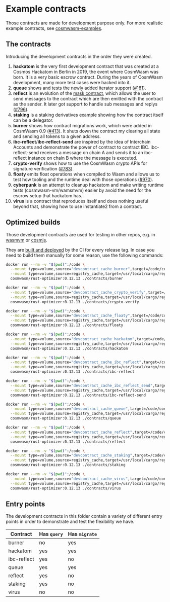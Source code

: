 # Example contracts

Those contracts are made for development purpose only. For more realistic
example contracts, see
[cosmwasm-examples](https://github.com/CosmWasm/cosmwasm-examples).

## The contracts

Introducing the development contracts in the order they were created.

1. **hackatom** is the very first development contract that was created at a
   Cosmos Hackatom in Berlin in 2019, the event where CosmWasm was born. It is a
   very basic escrow contract. During the years of CosmWasm development, many
   more test cases were hacked into it.
2. **queue** shows and tests the newly added iterator support
   ([#181](https://github.com/CosmWasm/cosmwasm/pull/181)).
3. **reflect** is an evolution of the
   [mask contract](https://medium.com/cosmwasm/introducing-the-mask-41d11e51bccf),
   which allows the user to send messages to the contract which are then emitted
   with the contract as the sender. It later got support to handle sub messages
   and replys ([#796](https://github.com/CosmWasm/cosmwasm/pull/796)).
4. **staking** is a staking derivatives example showing how the contract itself
   can be a delegator.
5. **burner** shows how contract migrations work, which were added in CosmWasm
   0.9 ([#413](https://github.com/CosmWasm/cosmwasm/pull/413)). It shuts down
   the contract my clearing all state and sending all tokens to a given address.
6. **ibc-reflect**/**ibc-reflect-send** are inspired by the idea of Interchain
   Accounts and demonstrate the power of contract to contract IBC.
   ibc-reflect-send receives a message on chain A and sends it to an ibc-reflect
   instance on chain B where the message is executed.
7. **crypto-verify** shows how to use the CosmWasm crypto APIs for signature
   verification ([#783](https://github.com/CosmWasm/cosmwasm/pull/783)).
8. **floaty** emits float operations when compiled to Wasm and allows us to test
   how tooling and the runtime deal with those operations
   ([#970](https://github.com/CosmWasm/cosmwasm/pull/970)).
9. **cyberpunk** is an attempt to cleanup hackatom and make writing runtime
   tests (cosmwasm-vm/wamsmvm) easier by avoid the need for the escrow setup
   that hackatom has.
10. **virus** is a contract that reproduces itself and does nothing useful
    beyond that, showing how to use instantiate2 from a contract.

## Optimized builds

Those development contracts are used for testing in other repos, e.g. in
[wasmvm](https://github.com/CosmWasm/wasmvm/tree/master/api/testdata) or
[cosmjs](https://github.com/cosmos/cosmjs/tree/main/scripts/wasmd/contracts).

They are [built and deployed](https://github.com/CosmWasm/cosmwasm/releases) by
the CI for every release tag. In case you need to build them manually for some
reason, use the following commands:

```sh
docker run --rm -v "$(pwd)":/code \
  --mount type=volume,source="devcontract_cache_burner",target=/code/contracts/burner/target \
  --mount type=volume,source=registry_cache,target=/usr/local/cargo/registry \
  cosmwasm/rust-optimizer:0.12.13 ./contracts/burner

docker run --rm -v "$(pwd)":/code \
  --mount type=volume,source="devcontract_cache_crypto_verify",target=/code/contracts/crypto-verify/target \
  --mount type=volume,source=registry_cache,target=/usr/local/cargo/registry \
  cosmwasm/rust-optimizer:0.12.13 ./contracts/crypto-verify

docker run --rm -v "$(pwd)":/code \
  --mount type=volume,source="devcontract_cache_floaty",target=/code/contracts/floaty/target \
  --mount type=volume,source=registry_cache,target=/usr/local/cargo/registry \
  cosmwasm/rust-optimizer:0.12.13 ./contracts/floaty

docker run --rm -v "$(pwd)":/code \
  --mount type=volume,source="devcontract_cache_hackatom",target=/code/contracts/hackatom/target \
  --mount type=volume,source=registry_cache,target=/usr/local/cargo/registry \
  cosmwasm/rust-optimizer:0.12.13 ./contracts/hackatom

docker run --rm -v "$(pwd)":/code \
  --mount type=volume,source="devcontract_cache_ibc_reflect",target=/code/contracts/ibc-reflect/target \
  --mount type=volume,source=registry_cache,target=/usr/local/cargo/registry \
  cosmwasm/rust-optimizer:0.12.13 ./contracts/ibc-reflect

docker run --rm -v "$(pwd)":/code \
  --mount type=volume,source="devcontract_cache_ibc_reflect_send",target=/code/contracts/ibc-reflect-send/target \
  --mount type=volume,source=registry_cache,target=/usr/local/cargo/registry \
  cosmwasm/rust-optimizer:0.12.13 ./contracts/ibc-reflect-send

docker run --rm -v "$(pwd)":/code \
  --mount type=volume,source="devcontract_cache_queue",target=/code/contracts/queue/target \
  --mount type=volume,source=registry_cache,target=/usr/local/cargo/registry \
  cosmwasm/rust-optimizer:0.12.13 ./contracts/queue

docker run --rm -v "$(pwd)":/code \
  --mount type=volume,source="devcontract_cache_reflect",target=/code/contracts/reflect/target \
  --mount type=volume,source=registry_cache,target=/usr/local/cargo/registry \
  cosmwasm/rust-optimizer:0.12.13 ./contracts/reflect

docker run --rm -v "$(pwd)":/code \
  --mount type=volume,source="devcontract_cache_staking",target=/code/contracts/staking/target \
  --mount type=volume,source=registry_cache,target=/usr/local/cargo/registry \
  cosmwasm/rust-optimizer:0.12.13 ./contracts/staking

docker run --rm -v "$(pwd)":/code \
  --mount type=volume,source="devcontract_cache_virus",target=/code/contracts/virus/target \
  --mount type=volume,source=registry_cache,target=/usr/local/cargo/registry \
  cosmwasm/rust-optimizer:0.12.13 ./contracts/virus
```

## Entry points

The development contracts in this folder contain a variety of different entry
points in order to demonstrate and test the flexibility we have.

| Contract    | Has `query` | Has `migrate` |
| ----------- | ----------- | ------------- |
| burner      | no          | yes           |
| hackatom    | yes         | yes           |
| ibc-reflect | yes         | no            |
| queue       | yes         | yes           |
| reflect     | yes         | no            |
| staking     | yes         | no            |
| virus       | no          | no            |
